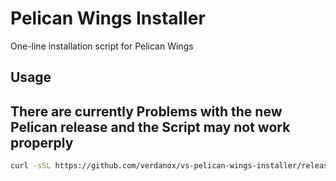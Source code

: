 # Pelican Wings Installer

One-line installation script for Pelican Wings

## Usage

## There are currently Problems with the new Pelican release and the Script may not work properply
```bash
curl -sSL https://github.com/verdanox/vs-pelican-wings-installer/releases/download/1.2/install.sh | sudo bash
